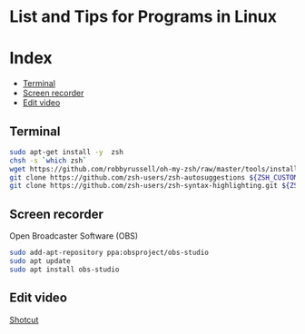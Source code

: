 # List and Tips for Programs in Linux

# Index
- [Terminal](#terminal)
- [Screen recorder](#screen-recorder)
- [Edit video](#edit-video)

## Terminal
```bash
sudo apt-get install -y  zsh
chsh -s `which zsh`
wget https://github.com/robbyrussell/oh-my-zsh/raw/master/tools/install.sh -O - | zsh
git clone https://github.com/zsh-users/zsh-autosuggestions ${ZSH_CUSTOM:-~/.oh-my-zsh/custom}/plugins/zsh-autosuggestions
git clone https://github.com/zsh-users/zsh-syntax-highlighting.git ${ZSH_CUSTOM:-~/.oh-my-zsh/custom}/plugins/zsh-syntax-highlighting
```

## Screen recorder

Open Broadcaster Software (OBS)

```bash
sudo add-apt-repository ppa:obsproject/obs-studio
sudo apt update
sudo apt install obs-studio
```

## Edit video

[Shotcut](https://www.shotcutapp.com/download/)


